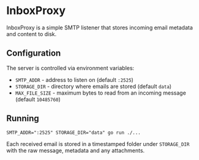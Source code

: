 # InboxProxy

InboxProxy is a simple SMTP listener that stores incoming email metadata and content to disk.

## Configuration

The server is controlled via environment variables:

- `SMTP_ADDR` - address to listen on (default `:2525`)
- `STORAGE_DIR` - directory where emails are stored (default `data`)
- `MAX_FILE_SIZE` - maximum bytes to read from an incoming message (default `10485760`)

## Running

```
SMTP_ADDR=":2525" STORAGE_DIR="data" go run ./...
```

Each received email is stored in a timestamped folder under `STORAGE_DIR` with the raw message, metadata and any attachments.

